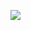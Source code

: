 ![](https://cdn-mineru.openxlab.org.cn/result/2025-09-04/b0886606-2f83-4291-958a-9e6872689b1f/a8b1c1a8e812d788891ec7788585d7750db243ece278d3b6acf2918a6ba7b127.jpg)